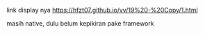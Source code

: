 link display nya
https://hfzt07.github.io/vv/19%20-%20Copy/1.html

masih native, dulu belum kepikiran pake framework
